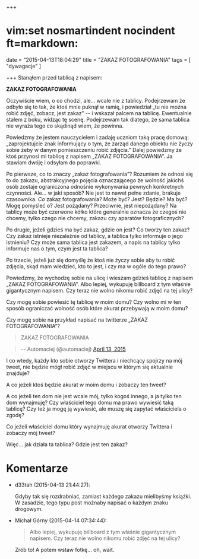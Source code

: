 +++
# vim:set nosmartindent nocindent ft=markdown:
date = "2015-04-13T18:04:29"
title = "ZAKAZ FOTOGRAFOWANIA"
tags = [ "dywagacje" ]

+++
Stanąłem przed tablicą z napisem:

**ZAKAZ FOTOGRAFOWANIA**

Oczywiście wiem, o co chodzi, ale… wcale nie z tablicy. <!--more-->Podejrzewam
że odbyło się to tak, że ktoś mnie puknął w ramię, i powiedział „tu nie można
robić zdjęć, zobacz, jest zakaz” -- i wskazał palcem na tablicę. Ewentualnie
stałem z boku, widząc tę scenę. Podejrzewam tak dlatego, że sama tablica nie
wyraża tego co skądinąd wiem, że powinna.

Powiedzmy że jestem nauczycielem i zadaję uczniom taką pracę domową:
„zaprojektujcie znak informujący o tym, że zarząd danego obiektu nie życzy
sobie żeby w danym pomieszczeniu robić zdjęcia.” Dalej powiedzmy że ktoś
przynosi mi tablicę z napisem „ZAKAZ FOTOGRAFOWANIA”. Ja stawiam dwóję i
odsyłam do poprawki.

Po pierwsze, co to znaczy „zakaz fotografowania”? Rozumiem że odnosi się to do
zakazu, abstrakcyjnego pojęcia oznaczającego że wolność jakichś osób zostaje
ograniczona odnośnie wykonywania pewnych konkretnych czynności. Ale… w jaki
sposób? Nie jest to nawet pełne zdanie, brakuje czasownika. _Co_ zakaz
fotografowania? Może być? Jest? Będzie? Ma być? Mogę pomyśleć o? Jest
pożądany? Przeciwnie, jest niepożądany? Na tablicy może być czerwone kółko
które generalnie oznacza że czegoś nie chcemy, tylko czego nie chcemy, zakazu
czy aparatów fotograficznych?

Po drugie, jeżeli gdzieś ma być zakaz, gdzie on jest? Co tworzy ten zakaz? Czy
zakaz istnieje niezależnie od tablicy, a tablica tylko informuje o jego
istnieniu? Czy może sama tablica jest zakazem, a napis na tablicy tylko
informuje nas o tym, czym jest ta tablica?

Po trzecie, jeżeli już się domyślę że ktoś nie życzy sobie aby tu robić
zdjęcia, skąd mam wiedzieć, kto to jest, i czy ma w ogóle do tego prawo?

Powiedzmy, że wychodzę sobie na ulicę i wieszam gdzieś tablicę z napisem
„ZAKAZ FOTOGRAFOWANIA”. Albo lepiej, wykupuję billboard z tym właśnie
gigantycznym napisem. Czy teraz nie wolno nikomu robić zdjęć na tej ulicy?

Czy mogę sobie powiesić tę tablicę w moim domu? Czy wolno mi w ten sposób
ograniczać wolność osób które akurat przebywają w moim domu?

Czy mogę sobie na przykład napisać na twitterze „ZAKAZ FOTOGRAFOWANIA”?

> ZAKAZ FOTOGRAFOWANIA

>

> -- Automaciej (@automaciej) [April 13,
2015](https://twitter.com/automaciej/status/587646373086003200)

I co wtedy, każdy kto sobie otworzy Twittera i niechcący spojrzy na mój tweet,
nie będzie mógł robić zdjęć w miejscu w którym się aktualnie znajduje?

A co jeżeli ktoś będzie akurat w moim domu i zobaczy ten tweet?

A co jeżeli ten dom nie jest wcale mój, tylko kogoś innego, a ja tylko ten dom
wynajmuję? Czy właściciel tego domu ma prawo wywiesić taką tablicę? Czy też ja
mogę ją wywiesić, ale muszę się zapytać właściciela o zgodę?

Co jeżeli właściciel domu który wynajmuję akurat otworzy Twittera i zobaczy
mój tweet?

Więc... jak działa ta tablica? Gdzie jest ten zakaz?

# Komentarze

* d33tah (2015-04-13 21:44:27): <p>Gdyby tak się rozdrabniać, zamiast każdego
  zakazu mielibyśmy książki. W zasadzie, tego typu post możnaby napisać o każdym
  znaku drogowym.</p>
* Michał Górny (2015-04-14 07:34:44): <blockquote>   <p>Albo lepiej, wykupuję
  billboard z tym właśnie gigantycznym napisem. Czy teraz nie wolno nikomu robić
  zdjęć na tej ulicy?</p> </blockquote>  <p>Zrób to! A potem wstaw fotkę… oh,
  wait.</p>
